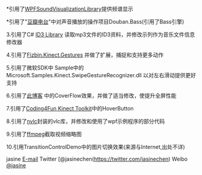 *引用了[WPFSoundVisualizationLibrary](http://wpfsvl.codeplex.com)提供频谱显示

*引用了"[豆瓣电台](http://doubanfm.codeplex.com/)"中对声音播放的操作项目Douban.Bass(引用了Bass引擎)

3.引用了C# [ID3 Library](http://sourceforge.net/projects/csid3lib/)  读取mp3文件的ID3资料，并修改示列作为音乐文件信息修改器

4.引用了[Fizbin.Kinect.Gestures](http://github.com/EvilClosetMonkey/Fizbin.Kinect.Gestures) 并做了扩展，捕捉和支持更多动作

5.引用了微软SDK中 Sample中的 Microsoft.Samples.Kinect.SwipeGestureRecognizer.dll 以对左右滑动提供更好支持

6.引用了[此博客](http://d3dal3.blogspot.com/2009/04/wpf-cover-flow-tutorial-part-7-source.html) 中的CoverFlow效果，并做了适当修改，使提升全屏性能

7.引用了[Coding4Fun Kinect Toolkit](http://c4fkinect.codeplex.com/)中的HoverButton 

8.引用了[nvlc](http://www.codeproject.com/Articles/109639/nVLC)封装的vlc库，并修改和使用了wpf示例程序的部分代码

9.引用了[ffmpeg](http://www.ffmpeg.org/‎)截取视频缩略图

10.引用TransitionControlDemo中的图片切换效果(来源与Internet,出处不详)


jasine   [E-mail](mailto://jasinechen@gmail.com)   Twitter [@jasinechen(https://twitter.com/jasinechen)  Weibo [@jasine](http://weibo.com/jasne/)
